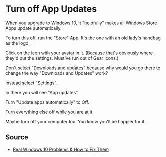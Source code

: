 # Turn off App Updates

When you upgrade to Windows 10, it "helpfully" makes all Windows Store Apps update automatically.

To turn this off, run the "Store" App. It's the one with an old lady's handbag as the logo.

Click on the icon with your avatar in it. (Because that's obviously where they'd put the settings. Must've run out of Gear icons.)

Don't select "Downloads and updates" because why would you go there to change the way "Downloads and Updates" work?

Instead select "Settings".

In there you will see "App updates"

Turn "Update apps automatically" to Off.

Turn everything else off while you are at it.

Maybe turn off your computer too. You know you'll be happier for it.

## Source

 * [Real Windows 10 Problems & How to Fix Them](http://www.gottabemobile.com/2016/04/22/real-windows-10-problems-how-to-fix-them/)

 
 


